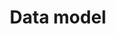 ---
title: Data model
parent: Template extension
layout: default
nav_order: 4
search_exclude: true
---